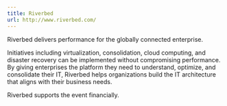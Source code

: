 ```yaml
---
title: Riverbed
url: http://www.riverbed.com/
---
```


Riverbed delivers performance for the globally connected enterprise.

Initiatives including virtualization, consolidation, cloud computing, and
disaster recovery can be implemented without compromising performance. By
giving enterprises the platform they need to understand, optimize, and
consolidate their IT, Riverbed helps organizations build the IT architecture
that aligns with their business needs.

Riverbed supports the event financially.
